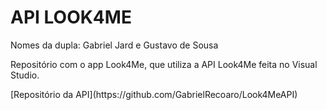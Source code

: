 <h1>API LOOK4ME</h1>  
<p>Nomes da dupla: Gabriel Jard e Gustavo de Sousa</p>  
<p>Repositório com o app Look4Me, que utiliza a API Look4Me feita no Visual Studio.</p> 
[Repositório da API](https://github.com/GabrielRecoaro/Look4MeAPI)
